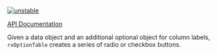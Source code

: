 [![unstable](http://badges.github.io/stability-badges/dist/unstable.svg)](http://github.com/badges/stability-badges)

[API Documentation](/ngdocs/index.html#/api/rxOptionTable.directive:rxOptionTable)

Given a data object and an additional optional object for column labels, `rxOptionTable` creates a series of radio or checkbox buttons.
